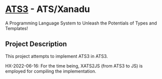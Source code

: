 # [ATS3](http://www.ats-lang.org/) - ATS/Xanadu

A Programming Language System to
Unleash the Potentials of Types and Templates!

## Project Description

This project attempts to implement ATS3 in ATS3.

HX-2022-06-16:
For the time being, XATS2JS (from ATS3 to JS) is employed for
compiling the implementation.
